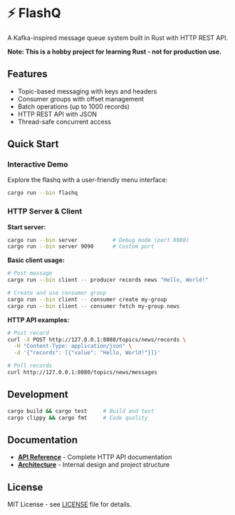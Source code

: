 # ⚡ FlashQ

A Kafka-inspired message queue system built in Rust with HTTP REST API.

**Note: This is a hobby project for learning Rust - not for production use.**

## Features

- Topic-based messaging with keys and headers
- Consumer groups with offset management  
- Batch operations (up to 1000 records)
- HTTP REST API with JSON
- Thread-safe concurrent access

## Quick Start

### Interactive Demo
Explore the flashq with a user-friendly menu interface:

```bash
cargo run --bin flashq
```

### HTTP Server & Client

**Start server:**
```bash
cargo run --bin server           # Debug mode (port 8080)
cargo run --bin server 9090      # Custom port
```

**Basic client usage:**
```bash
# Post message
cargo run --bin client -- producer records news "Hello, World!"

# Create and use consumer group
cargo run --bin client -- consumer create my-group
cargo run --bin client -- consumer fetch my-group news
```

**HTTP API examples:**
```bash
# Post record
curl -X POST http://127.0.0.1:8080/topics/news/records \
  -H "Content-Type: application/json" \
  -d '{"records": [{"value": "Hello, World!"}]}'

# Poll records  
curl http://127.0.0.1:8080/topics/news/messages
```

## Development

```bash
cargo build && cargo test     # Build and test
cargo clippy && cargo fmt     # Code quality
```

## Documentation

- **[API Reference](docs/api.md)** - Complete HTTP API documentation
- **[Architecture](docs/architecture.md)** - Internal design and project structure

## License

MIT License - see [LICENSE](LICENSE) file for details.
